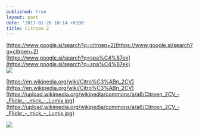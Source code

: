 ```yaml
---
published: true
layout: post
date: '2017-01-20 18:14 +0100'
title: Citroen 2
---
```

[https://www.google.si/search?q=citroen+2](https://www.google.si/search?q=citroen+2)  
[https://www.google.si/search?q=spa%C4%87ek](https://www.google.si/search?q=spa%C4%87ek)  
![](https://encrypted-tbn3.gstatic.com/images?q=tbn:ANd9GcTwIrafCeQeY_VdO5iRoVFxRWlShLClZUKCW9p0TPRxaEL3ZvZ7)

[https://en.wikipedia.org/wiki/Citro%C3%ABn_2CV](https://en.wikipedia.org/wiki/Citro%C3%ABn_2CV)  
[https://upload.wikimedia.org/wikipedia/commons/a/a6/Citroen_2CV_-_Flickr_-_mick_-_Lumix.jpg](https://upload.wikimedia.org/wikipedia/commons/a/a6/Citroen_2CV_-_Flickr_-_mick_-_Lumix.jpg)

![](http://www.philseed.com/files/images/citr-2cvaz-68.jpg)